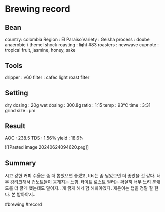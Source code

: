 # Brewing record
 
 ## Bean
 country: colombia 
 Region : El Paraiso
 Variety : Geisha
 process : doube anaerobic / themel shock
 roasting : light #83
 roasters :  newwave
 cupnote : tropical fruit, jasmine, honey, sake

## Tools
 dripper : v60
 filter : cafec light roast filter

 ## Setting
 dry dosing : 20g
 wet dosing : 300.8g
 ratio : 1:15
 temp : 93℃
 time : 3:31
 grind size : μm
 
 ## Result
 AOC : 238.5
 TDS : 1.56%
 yield : 18.6%

![[Pasted image 20240624094620.png]]

## Summary 

시고 강한 커피
수율은 좀 더 뽑았으면 좋겠고,
tds는 좀 낮았으면 더 좋았을 것 같다. 
너무 강려크해서 컵노트들이 뭉개지는 느낌.
라이트 로스트 필터는 확실히 너무 느려
분쇄도를 더 굵게 했는데도 말이지..
개 굵게 해서 함 해봐야겠다.
재윤이는 랩을 정말 잘 한다. 본 받아야지..



#brewing 
#record 
